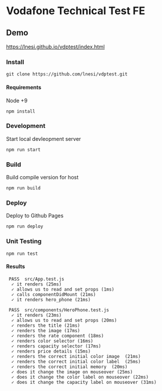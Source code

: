 # Vodafone Technical Test FE

## Demo

https://lnesi.github.io/vdptest/index.html

### Install

```
git clone https://github.com/lnesi/vdptest.git
```

#### Requirements
Node +9
```
npm install
```

### Development
Start local devleopment server
```
npm run start
```
### Build
Build compile version for host
```
npm run build
```
### Deploy

Deploy to Github Pages

```
npm run deploy
```
### Unit Testing

```
npm run test
```

#### Results
```
 PASS  src/App.test.js
  ✓ it renders (25ms)
  ✓ allows us to read and set props (1ms)
  ✓ calls componentDidMount (21ms)
  ✓ it renders hero_phone (21ms)
 
 PASS  src/components/HeroPhone.test.js
  ✓ it renders (23ms)
  ✓ allows us to read and set props (20ms)
  ✓ renders the title (21ms)
  ✓ renders the image (17ms)
  ✓ renders the rate component (18ms)
  ✓ renders color selector (16ms)
  ✓ renders capacity selector (17ms)
  ✓ renders price details (15ms)
  ✓ renders the correct initial color image  (21ms)
  ✓ renders the correct initial color label  (25ms)
  ✓ renders the correct initial memory  (20ms)
  ✓ does it change the image on mouseover (25ms)
  ✓ does it change the color label on mouseover (22ms)
  ✓ does it change the capacity label on mouseover (31ms)
```

